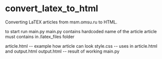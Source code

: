 # convert_latex_to_html
Converting LaTEX articles from msm.omsu.ru to HTML.

to start run main.py
    main.py contains hardcoded name of the article
    article must contains in /latex_files folder
    
article.html -- example how article can look
style.css -- uses in article.html and output.html
output.html -- result of working main.py
